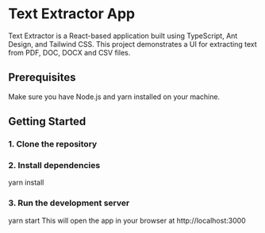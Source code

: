# Text Extractor App

Text Extractor is a React-based application built using TypeScript, Ant Design, and Tailwind CSS. This project demonstrates a UI for extracting text from PDF, DOC, DOCX and CSV files.

## Prerequisites
Make sure you have Node.js and yarn installed on your machine.

## Getting Started

### 1. Clone the repository

### 2. Install dependencies
yarn install

### 3. Run the development server
yarn start
This will open the app in your browser at http://localhost:3000


